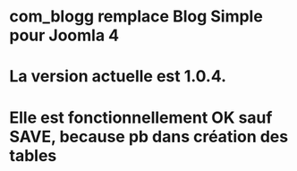 # com_blogg remplace Blog Simple pour Joomla 4
# La version actuelle est 1.0.4. 
# Elle est fonctionnellement OK sauf SAVE, because pb dans création des tables
